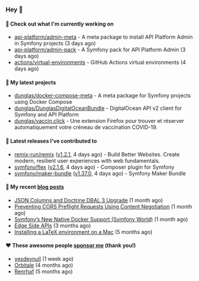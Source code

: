 ### Hey 👋

#### 👷 Check out what I'm currently working on

- [api-platform/admin-meta](https://github.com/api-platform/admin-meta) - A meta package to install API Platform Admin in Symfony projects (3 days ago)
- [api-platform/admin-pack](https://github.com/api-platform/admin-pack) - A Symfony pack for API Platform Admin (3 days ago)
- [actions/virtual-environments](https://github.com/actions/virtual-environments) - GitHub Actions virtual environments (4 days ago)

#### 🌱 My latest projects

- [dunglas/docker-compose-meta](https://github.com/dunglas/docker-compose-meta) - A meta package for Symfony projects using Docker Compose
- [dunglas/DunglasDigitalOceanBundle](https://github.com/dunglas/DunglasDigitalOceanBundle) - DigitalOcean API v2 client for Symfony and API Platform
- [dunglas/vaccin.click](https://github.com/dunglas/vaccin.click) - Une extension Firefox pour trouver et réserver automatiquement votre créneau de vaccination COVID-19.

#### 🔭 Latest releases I've contributed to

- [remix-run/remix](https://github.com/remix-run/remix) ([v1.2.1](https://github.com/remix-run/remix/releases/tag/v1.2.1), 4 days ago) - Build Better Websites. Create modern, resilient user experiences with web fundamentals.
- [symfony/flex](https://github.com/symfony/flex) ([v2.1.6](https://github.com/symfony/flex/releases/tag/v2.1.6), 4 days ago) - Composer plugin for Symfony
- [symfony/maker-bundle](https://github.com/symfony/maker-bundle) ([v1.37.0](https://github.com/symfony/maker-bundle/releases/tag/v1.37.0), 4 days ago) - Symfony Maker Bundle

#### 📜 My recent [blog posts](https://dunglas.fr)

- [JSON Columns and Doctrine DBAL 3 Upgrade](https://dunglas.fr/2022/01/json-columns-and-doctrine-dbal-3-upgrade/) (1 month ago)
- [Preventing CORS Preflight Requests Using Content Negotiation](https://dunglas.fr/2022/01/preventing-cors-preflight-requests-using-content-negotiation/) (1 month ago)
- [Symfony’s New Native Docker Support (Symfony World)](https://dunglas.fr/2021/12/symfonys-new-native-docker-support-symfony-world/) (1 month ago)
- [Edge Side APIs](https://dunglas.fr/2021/10/edge-side-apis/) (3 months ago)
- [Installing a LaTeX environment on a Mac](https://dunglas.fr/2021/09/installing-a-latex-environment-on-a-mac/) (5 months ago)

#### ❤️ These awesome people [sponsor me](https://github.com/sponsors/dunglas) (thank you!)

- [yesdevnull](https://github.com/yesdevnull) (1 week ago)
- [Orbitale](https://github.com/Orbitale) (4 months ago)
- [Renrhaf](https://github.com/Renrhaf) (5 months ago)
